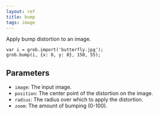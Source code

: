 ```yaml
---
layout: ref
title: bump
tags: image
---
```

Apply bump distortion to an image.

    var i = grob.import('butterfly.jpg');
    grob.bump(i, {x: 0, y: 0}, 150, 55);

## Parameters
- `image`: The input image.
- `position`: The center point of the distortion on the image.
- `radius`: The radius over which to apply the distortion.
- `zoom`: The amount of bumping (0-100).

